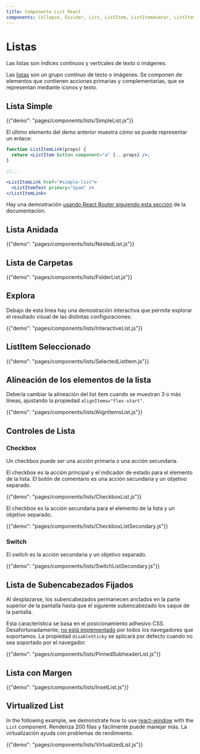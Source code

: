 ```yaml
---
title: Componente List React
components: Collapse, Divider, List, ListItem, ListItemAvatar, ListItemIcon, ListItemSecondaryAction, ListItemText, ListSubheader
---
```


# Listas

<p class="description">Las listas son índices contínuos y verticales de texto o imágenes.</p>

Las [listas](https://material.io/design/components/lists.html) son un grupo contínuo de texto o imágenes. Se componen de elementos que contienen acciones primarias y complementarias, que se representan mediante iconos y texto.

## Lista Simple

{{"demo": "pages/components/lists/SimpleList.js"}}

El último elemento del demo anterior muestra cómo se puede representar un enlace:

```jsx
function ListItemLink(props) {
  return <ListItem button component="a" {...props} />;
}

//...

<ListItemLink href="#simple-list">
  <ListItemText primary="Spam" />
</ListItemLink>
```

Hay una demostración [usando React Router siguiendo esta sección](/guides/composition/#react-router) de la documentación.

## Lista Anidada

{{"demo": "pages/components/lists/NestedList.js"}}

## Lista de Carpetas

{{"demo": "pages/components/lists/FolderList.js"}}

## Explora

Debajo de esta línea hay una demostración interactiva que permite explorar el resultado visual de las distintas configuraciones:

{{"demo": "pages/components/lists/InteractiveList.js"}}

## ListItem Seleccionado

{{"demo": "pages/components/lists/SelectedListItem.js"}}

## Alineación de los elementos de la lista

Debería cambiar la alineación del list item cuando se muestran 3 o más líneas, ajustando la propiedad `alignItems="flex-start"`.

{{"demo": "pages/components/lists/AlignItemsList.js"}}

## Controles de Lista

### Checkbox

Un checkbox puede ser una acción primaria o una acción secundaria.

El checkbox es la acción principal y el indicador de estado para el elemento de la lista. El botón de comentario es una acción secundaria y un objetivo separado.

{{"demo": "pages/components/lists/CheckboxList.js"}}

El checkbox es la acción secundaria para el elemento de la lista y un objetivo separado.

{{"demo": "pages/components/lists/CheckboxListSecondary.js"}}

### Switch

El switch es la acción secundaria y un objetivo separado.

{{"demo": "pages/components/lists/SwitchListSecondary.js"}}

## Lista de Subencabezados Fijados

Al desplazarse, los subencabezados permanecen anclados en la parte superior de la pantalla hasta que el siguiente subencabezado los saque de la pantalla.

Esta característica se basa en el posicionamiento adhesivo CSS. Desafortunadamente, [no está implementado](https://caniuse.com/#search=sticky) por todos los navegadores que soportamos. La propiedad `disableSticky` se aplicará por defecto cuando no sea soportado por el navegador.

{{"demo": "pages/components/lists/PinnedSubheaderList.js"}}

## Lista con Margen

{{"demo": "pages/components/lists/InsetList.js"}}

## Virtualized List

In the following example, we demonstrate how to use [react-window](https://github.com/bvaughn/react-window) with the `List` component. Renderiza 200 filas y fácilmente puede manejar más. La virtualización ayuda con problemas de rendimiento.

{{"demo": "pages/components/lists/VirtualizedList.js"}}